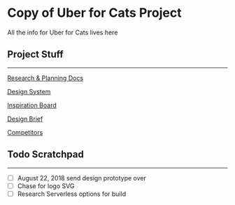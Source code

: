 # Copy of Uber for Cats Project

All the info for Uber for Cats lives here

## Project Stuff

---

[Research & Planning Docs](Copy%20of%20Uber%20for%20Cats%20Project%204a2c2a7b8f4944d79c66f63d7d018822/Research%20&%20Planning%20Docs%20491bf764e3954526b5ec883995fdae66.md)

[Design System](Copy%20of%20Uber%20for%20Cats%20Project%204a2c2a7b8f4944d79c66f63d7d018822/Design%20System%20f477f552c97841fbb364a1f2ac419882.md)

[Inspiration Board](Copy%20of%20Uber%20for%20Cats%20Project%204a2c2a7b8f4944d79c66f63d7d018822/Inspiration%20Board%20be7f487505104a0a92a317a5c1d4070c.md)

[Design Brief](Copy%20of%20Uber%20for%20Cats%20Project%204a2c2a7b8f4944d79c66f63d7d018822/Design%20Brief%206e79c941cd464c26b17fdbc969a73bd7.md)

[Competitors](Copy%20of%20Uber%20for%20Cats%20Project%204a2c2a7b8f4944d79c66f63d7d018822/Competitors%20408b2ba90d0b437498fe5efc78ba6201.md)

## Todo Scratchpad

---

- [ ]  August 22, 2018 send design prototype over
- [ ]  Chase for logo SVG
- [ ]  Research Serverless options for build